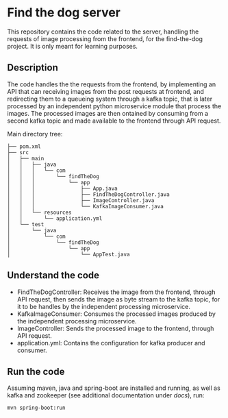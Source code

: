 # Find the dog server

This repository contains the code related to the server, handling the requests of image processing from the frontend, for the find-the-dog project. It is only meant for learning purposes.

## Description

The code handles the the requests from the frontend, by implementing an API that can receiving images from the post requests at frontend, and redirecting them to a queueing system through a kafka topic, that is later processed by an independent python microservice module that process the images. The processed images are then ontained by consuming from a second kafka topic and made available to the frontend through API request.

Main directory tree:

```
├── pom.xml
├── src
│   ├── main
│   │   ├── java
│   │   │   └── com
│   │   │       └── findTheDog
│   │   │           └── app
│   │   │               ├── App.java
│   │   │               ├── FindTheDogController.java
│   │   │               ├── ImageController.java
│   │   │               └── KafkaImageConsumer.java
│   │   └── resources
│   │       └── application.yml
│   └── test
│       └── java
│           └── com
│               └── findTheDog
│                   └── app
│                       └── AppTest.java
```

## Understand the code

- FindTheDogController: Receives the image from the frontend, through API request, then sends the image as byte stream to the kafka topic, for it to be handles by the independent processing microservice.
- KafkaImageConsumer: Consumes the processed images produced by the independent processing microservice.
- ImageController: Sends the processed image to the frontend, through API request.
- application.yml: Contains the configuration for kafka producer and consumer.

## Run the code

Assuming maven, java and spring-boot are installed and running, as well as kafka and zookeeper (see additional documentation under _docs_), run:

```
mvn spring-boot:run
```
